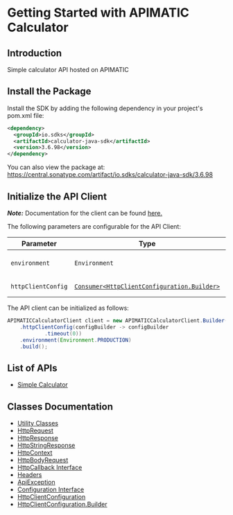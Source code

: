 
# Getting Started with APIMATIC Calculator

## Introduction

Simple calculator API hosted on APIMATIC

## Install the Package

Install the SDK by adding the following dependency in your project's pom.xml file:

```xml
<dependency>
  <groupId>io.sdks</groupId>
  <artifactId>calculator-java-sdk</artifactId>
  <version>3.6.98</version>
</dependency>
```

You can also view the package at:
https://central.sonatype.com/artifact/io.sdks/calculator-java-sdk/3.6.98

## Initialize the API Client

**_Note:_** Documentation for the client can be found [here.](https://www.github.com/Syed-Subtain/calculator-java-java-sdk/tree/3.6.98/doc/client.md)

The following parameters are configurable for the API Client:

| Parameter | Type | Description |
|  --- | --- | --- |
| `environment` | `Environment` | The API environment. <br> **Default: `Environment.PRODUCTION`** |
| `httpClientConfig` | [`Consumer<HttpClientConfiguration.Builder>`](https://www.github.com/Syed-Subtain/calculator-java-java-sdk/tree/3.6.98/doc/http-client-configuration-builder.md) | Set up Http Client Configuration instance. |

The API client can be initialized as follows:

```java
APIMATICCalculatorClient client = new APIMATICCalculatorClient.Builder()
    .httpClientConfig(configBuilder -> configBuilder
            .timeout(0))
    .environment(Environment.PRODUCTION)
    .build();
```

## List of APIs

* [Simple Calculator](https://www.github.com/Syed-Subtain/calculator-java-java-sdk/tree/3.6.98/doc/controllers/simple-calculator.md)

## Classes Documentation

* [Utility Classes](https://www.github.com/Syed-Subtain/calculator-java-java-sdk/tree/3.6.98/doc/utility-classes.md)
* [HttpRequest](https://www.github.com/Syed-Subtain/calculator-java-java-sdk/tree/3.6.98/doc/http-request.md)
* [HttpResponse](https://www.github.com/Syed-Subtain/calculator-java-java-sdk/tree/3.6.98/doc/http-response.md)
* [HttpStringResponse](https://www.github.com/Syed-Subtain/calculator-java-java-sdk/tree/3.6.98/doc/http-string-response.md)
* [HttpContext](https://www.github.com/Syed-Subtain/calculator-java-java-sdk/tree/3.6.98/doc/http-context.md)
* [HttpBodyRequest](https://www.github.com/Syed-Subtain/calculator-java-java-sdk/tree/3.6.98/doc/http-body-request.md)
* [HttpCallback Interface](https://www.github.com/Syed-Subtain/calculator-java-java-sdk/tree/3.6.98/doc/http-callback-interface.md)
* [Headers](https://www.github.com/Syed-Subtain/calculator-java-java-sdk/tree/3.6.98/doc/headers.md)
* [ApiException](https://www.github.com/Syed-Subtain/calculator-java-java-sdk/tree/3.6.98/doc/api-exception.md)
* [Configuration Interface](https://www.github.com/Syed-Subtain/calculator-java-java-sdk/tree/3.6.98/doc/configuration-interface.md)
* [HttpClientConfiguration](https://www.github.com/Syed-Subtain/calculator-java-java-sdk/tree/3.6.98/doc/http-client-configuration.md)
* [HttpClientConfiguration.Builder](https://www.github.com/Syed-Subtain/calculator-java-java-sdk/tree/3.6.98/doc/http-client-configuration-builder.md)

